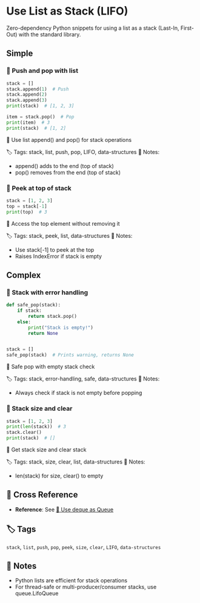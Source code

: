 # Use List as Stack (LIFO)

Zero-dependency Python snippets for using a list as a stack (Last-In, First-Out) with the standard library.

## Simple

### 🧩 Push and pop with list

```python
stack = []
stack.append(1)  # Push
stack.append(2)
stack.append(3)
print(stack)  # [1, 2, 3]

item = stack.pop()  # Pop
print(item)  # 3
print(stack)  # [1, 2]
```

📂 Use list append() and pop() for stack operations

🏷️ Tags: stack, list, push, pop, LIFO, data-structures
📝 Notes:
- append() adds to the end (top of stack)
- pop() removes from the end (top of stack)

### 🧩 Peek at top of stack

```python
stack = [1, 2, 3]
top = stack[-1]
print(top)  # 3
```

📂 Access the top element without removing it

🏷️ Tags: stack, peek, list, data-structures
📝 Notes:
- Use stack[-1] to peek at the top
- Raises IndexError if stack is empty

## Complex

### 🧩 Stack with error handling

```python
def safe_pop(stack):
    if stack:
        return stack.pop()
    else:
        print("Stack is empty!")
        return None


stack = []
safe_pop(stack)  # Prints warning, returns None
```

📂 Safe pop with empty stack check

🏷️ Tags: stack, error-handling, safe, data-structures
📝 Notes:
- Always check if stack is not empty before popping

### 🧩 Stack size and clear

```python
stack = [1, 2, 3]
print(len(stack))  # 3
stack.clear()
print(stack)  # []
```

📂 Get stack size and clear stack

🏷️ Tags: stack, size, clear, list, data-structures
📝 Notes:
- len(stack) for size, clear() to empty

## 🔗 Cross Reference

- **Reference**: See [📂 Use deque as Queue](queue_deque.md)

## 🏷️ Tags

`stack`, `list`, `push`, `pop`, `peek`, `size`, `clear`, `LIFO`, `data-structures`

## 📝 Notes
- Python lists are efficient for stack operations
- For thread-safe or multi-producer/consumer stacks, use queue.LifoQueue
